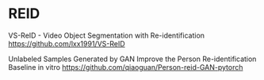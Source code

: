 # REID
VS-ReID - Video Object Segmentation with Re-identification
https://github.com/lxx1991/VS-ReID

Unlabeled Samples Generated by GAN Improve the Person Re-identification Baseline in vitro https://github.com/qiaoguan/Person-reid-GAN-pytorch
